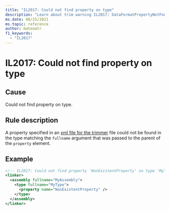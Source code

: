 ```yaml
---
title: "IL2017: Could not find property on type"
description: "Learn about trim warning IL2017: DataFormatPropertyNotFound"
ms.date: 08/25/2021
ms.topic: reference
author: mateoatr
f1_keywords:
  - "IL2017"
---
```

# IL2017: Could not find property on type

## Cause

Could not find property on type.

## Rule description

A property specified in an [xml file for the trimmer](https://github.com/mono/linker/blob/main/docs/data-formats.md)
file could not be found in the type matching the `fullname` argument that was passed to
the parent of the `property` element.

## Example

```XML
<!-- IL2017: Could not find property 'NonExistentProperty' on type 'MyType' -->
<linker>
  <assembly fullname="MyAssembly">
    <type fullname="MyType">
      <property name="NonExistentProperty" />
    </type>
  </assembly>
</linker>
```
